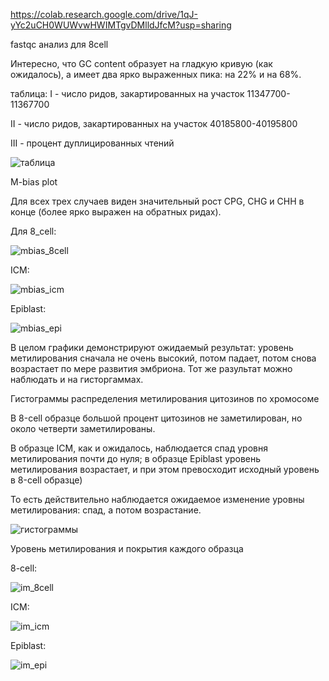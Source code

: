 https://colab.research.google.com/drive/1qJ-yYc2uCH0WUWvwHWIMTgvDMlldJfcM?usp=sharing


fastqc анализ для 8cell

Интересно, что GC content образует на гладкую кривую (как ожидалось), а имеет два ярко выраженных пика: на 22% и на 68%.



таблица:
I - число ридов, закартированных на участок 11347700-11367700

II - число ридов, закартированных на участок 40185800-40195800

III - процент дуплицированных чтений

![таблица](https://user-images.githubusercontent.com/72361668/154709521-46eb66df-18aa-4158-8c8f-88fa6dbbb054.png)


M-bias plot


Для всех трех случаев виден значительный рост CPG, CHG и CHH в конце (более ярко выражен на обратных ридах).

Для 8_cell:


![mbias_8cell](https://user-images.githubusercontent.com/72361668/154723480-cd62de9f-520d-489a-8b4a-710de8d701b9.png)

ICM:

![mbias_icm](https://user-images.githubusercontent.com/72361668/154723499-566736e7-4835-4eac-84b5-2c93668d3c79.png)

Epiblast:

![mbias_epi](https://user-images.githubusercontent.com/72361668/154723508-4b08b714-e07a-4d56-9b14-426871c370ba.png)

В целом графики демонстрируют ожидаемый результат: уровень метилирования сначала не очень высокий, потом падает, потом снова возрастает по мере развития эмбриона. Тот же разультат можно наблюдать и на гисторгаммах.


Гистограммы
распределения метилирования цитозинов по хромосоме

В 8-cell образце большой процент цитозинов не заметилирован, но около четверти заметилированы.

В образце ICM, как и ожидалось, наблюдается спад уровня метилирования почти до нуля; в образце Epiblast уровень метилирования возрастает, и при этом превосходит исходный уровень в 8-cell образце)

То есть действительно наблюдается ожидаемое изменение уровны метилирования: спад, а потом возрастание.

![гистограммы](https://user-images.githubusercontent.com/72361668/154709669-bccb5fa6-2183-4c6f-a173-6a1ed5361281.png)



Уровень метилирования и покрытия каждого образца

8-cell:

![im_8cell](https://user-images.githubusercontent.com/72361668/154709740-c3d3c14f-7fc8-4491-b30f-12e5e3aeb204.png)

ICM:

![im_icm](https://user-images.githubusercontent.com/72361668/154709753-4d23b5ce-d922-4fdf-8bb5-a944248d583f.png)

Epiblast:

![im_epi](https://user-images.githubusercontent.com/72361668/154709760-409fc981-a117-4af6-8818-930efe3ec81c.png)
